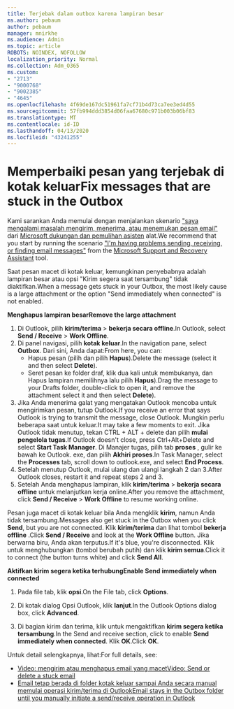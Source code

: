 ```yaml
---
title: Terjebak dalam outbox karena lampiran besar
ms.author: pebaum
author: pebaum
manager: mnirkhe
ms.audience: Admin
ms.topic: article
ROBOTS: NOINDEX, NOFOLLOW
localization_priority: Normal
ms.collection: Adm_O365
ms.custom:
- "2713"
- "9000768"
- "9002385"
- "4645"
ms.openlocfilehash: 4f69de167dc51961fa7cf71b4d73ca7ee3ed4d55
ms.sourcegitcommit: 57fb994ddd3854d06faa67680c971b003b06bf83
ms.translationtype: MT
ms.contentlocale: id-ID
ms.lasthandoff: 04/13/2020
ms.locfileid: "43241255"
---
```

# <a name="fix-messages-that-are-stuck-in-the-outbox"></a><span data-ttu-id="fd1c6-102">Memperbaiki pesan yang terjebak di kotak keluar</span><span class="sxs-lookup"><span data-stu-id="fd1c6-102">Fix messages that are stuck in the Outbox</span></span>

<span data-ttu-id="fd1c6-103">Kami sarankan Anda memulai dengan menjalankan skenario ["saya mengalami masalah mengirim, menerima, atau menemukan pesan email"](https://aka.ms/SaRA-OutlookSendReceive) dari [Microsoft dukungan dan pemulihan asisten](https://diagnostics.office.com/#/) alat.</span><span class="sxs-lookup"><span data-stu-id="fd1c6-103">We recommend that you start by running the scenario ["I'm having problems sending, receiving, or finding email messages"](https://aka.ms/SaRA-OutlookSendReceive) from the [Microsoft Support and Recovery Assistant](https://diagnostics.office.com/#/) tool.</span></span>

<span data-ttu-id="fd1c6-104">Saat pesan macet di kotak keluar, kemungkinan penyebabnya adalah lampiran besar atau opsi "Kirim segera saat tersambung" tidak diaktifkan.</span><span class="sxs-lookup"><span data-stu-id="fd1c6-104">When a message gets stuck in your Outbox, the most likely cause is a large attachment or the option "Send immediately when connected" is not enabled.</span></span>

<span data-ttu-id="fd1c6-105">**Menghapus lampiran besar**</span><span class="sxs-lookup"><span data-stu-id="fd1c6-105">**Remove the large attachment**</span></span>

1. <span data-ttu-id="fd1c6-106">Di Outlook, pilih **kirim/terima** > **bekerja secara offline**.</span><span class="sxs-lookup"><span data-stu-id="fd1c6-106">In Outlook, select **Send / Receive** > **Work Offline**.</span></span> 
2. <span data-ttu-id="fd1c6-107">Di panel navigasi, pilih **kotak keluar**.</span><span class="sxs-lookup"><span data-stu-id="fd1c6-107">In the navigation pane, select **Outbox**.</span></span> <span data-ttu-id="fd1c6-108">Dari sini, Anda dapat:</span><span class="sxs-lookup"><span data-stu-id="fd1c6-108">From here, you can:</span></span> 
    - <span data-ttu-id="fd1c6-109">Hapus pesan (pilih dan pilih **Hapus**).</span><span class="sxs-lookup"><span data-stu-id="fd1c6-109">Delete the message (select it and then select **Delete**).</span></span>
    - <span data-ttu-id="fd1c6-110">Seret pesan ke folder draf, klik dua kali untuk membukanya, dan Hapus lampiran memilihnya lalu pilih **Hapus**).</span><span class="sxs-lookup"><span data-stu-id="fd1c6-110">Drag the message to your Drafts folder, double-click to open it, and remove the attachment select it and then select **Delete**).</span></span>
3. <span data-ttu-id="fd1c6-111">Jika Anda menerima galat yang mengatakan Outlook mencoba untuk mengirimkan pesan, tutup Outlook.</span><span class="sxs-lookup"><span data-stu-id="fd1c6-111">If you receive an error that says Outlook is trying to transmit the message, close Outlook.</span></span> <span data-ttu-id="fd1c6-112">Mungkin perlu beberapa saat untuk keluar.</span><span class="sxs-lookup"><span data-stu-id="fd1c6-112">It may take a few moments to exit.</span></span> <span data-ttu-id="fd1c6-113">Jika Outlook tidak menutup, tekan CTRL + ALT + delete dan pilih **mulai pengelola tugas**.</span><span class="sxs-lookup"><span data-stu-id="fd1c6-113">If Outlook doesn't close, press Ctrl+Alt+Delete and select **Start Task Manager**.</span></span> <span data-ttu-id="fd1c6-114">Di Manajer tugas, pilih tab **proses** , gulir ke bawah ke Outlook. exe, dan pilih **Akhiri proses**.</span><span class="sxs-lookup"><span data-stu-id="fd1c6-114">In Task Manager, select the **Processes** tab, scroll down to outlook.exe, and select **End Process**.</span></span>
4. <span data-ttu-id="fd1c6-115">Setelah menutup Outlook, mulai ulang dan ulangi langkah 2 dan 3.</span><span class="sxs-lookup"><span data-stu-id="fd1c6-115">After Outlook closes, restart it and repeat steps 2 and 3.</span></span> 
5. <span data-ttu-id="fd1c6-116">Setelah Anda menghapus lampiran, klik **kirim/terima** > **bekerja secara offline** untuk melanjutkan kerja online.</span><span class="sxs-lookup"><span data-stu-id="fd1c6-116">After you remove the attachment, click **Send / Receive** > **Work Offline** to resume working online.</span></span> 

<span data-ttu-id="fd1c6-117">Pesan juga macet di kotak keluar bila Anda mengklik **kirim**, namun Anda tidak tersambung.</span><span class="sxs-lookup"><span data-stu-id="fd1c6-117">Messages also get stuck in the Outbox when you click **Send**, but you are not connected.</span></span> <span data-ttu-id="fd1c6-118">Klik **kirim/terima** dan lihat tombol **bekerja offline** .</span><span class="sxs-lookup"><span data-stu-id="fd1c6-118">Click **Send / Receive** and look at the **Work Offline** button.</span></span> <span data-ttu-id="fd1c6-119">Jika berwarna biru, Anda akan terputus.</span><span class="sxs-lookup"><span data-stu-id="fd1c6-119">If it's blue, you're disconnected.</span></span> <span data-ttu-id="fd1c6-120">Klik untuk menghubungkan (tombol berubah putih) dan klik **kirim semua**.</span><span class="sxs-lookup"><span data-stu-id="fd1c6-120">Click it to connect (the button turns white) and click **Send All**.</span></span>
 
<span data-ttu-id="fd1c6-121">**Aktifkan kirim segera ketika terhubung**</span><span class="sxs-lookup"><span data-stu-id="fd1c6-121">**Enable Send immediately when connected**</span></span>
 
1. <span data-ttu-id="fd1c6-122">Pada file tab, klik **opsi**.</span><span class="sxs-lookup"><span data-stu-id="fd1c6-122">On the File tab, click **Options**.</span></span>

2. <span data-ttu-id="fd1c6-123">Di kotak dialog Opsi Outlook, klik **lanjut**.</span><span class="sxs-lookup"><span data-stu-id="fd1c6-123">In the Outlook Options dialog box, click **Advanced**.</span></span>

3. <span data-ttu-id="fd1c6-124">Di bagian kirim dan terima, klik untuk mengaktifkan **kirim segera ketika tersambung**.</span><span class="sxs-lookup"><span data-stu-id="fd1c6-124">In the Send and receive section, click to enable **Send immediately when connected**.</span></span> <span data-ttu-id="fd1c6-125">Klik **OK**.</span><span class="sxs-lookup"><span data-stu-id="fd1c6-125">Click **OK**.</span></span>
 
<span data-ttu-id="fd1c6-126">Untuk detail selengkapnya, lihat:</span><span class="sxs-lookup"><span data-stu-id="fd1c6-126">For full details, see:</span></span>
- [<span data-ttu-id="fd1c6-127">Video: mengirim atau menghapus email yang macet</span><span class="sxs-lookup"><span data-stu-id="fd1c6-127">Video: Send or delete a stuck email</span></span>](https://support.office.com/article/Video-Send-or-delete-an-email-stuck-in-your-outbox-26d5d34a-4e5f-444a-a9e8-44db04a94dec) 
- [<span data-ttu-id="fd1c6-128">Email tetap berada di folder kotak keluar sampai Anda secara manual memulai operasi kirim/terima di Outlook</span><span class="sxs-lookup"><span data-stu-id="fd1c6-128">Email stays in the Outbox folder until you manually initiate a send/receive operation in Outlook</span></span>](https://support.microsoft.com/help/2797572/email-stays-in-the-outbox-folder-until-you-manually-initiate-a-send-re)
